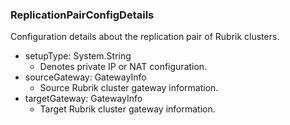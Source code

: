 ### ReplicationPairConfigDetails
Configuration details about the replication pair of Rubrik clusters.

- setupType: System.String
  - Denotes private IP or NAT configuration.
- sourceGateway: GatewayInfo
  - Source Rubrik cluster gateway information.
- targetGateway: GatewayInfo
  - Target Rubrik cluster gateway information.
